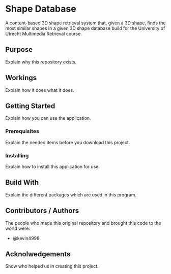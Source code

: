 # Shape Database

A content-based 3D shape retrieval system that, given a 3D shape, finds the most similar shapes in a given 3D shape database build for the University of Utrecht Multimedia Retrieval course.

## Purpose

Explain why this repository exists.

## Workings

Explain how it does what it does.

## Getting Started

Explain how you can use the application.

### Prerequisites

Explain the needed items before you download this project.

### Installing

Explain how to install this application for use.

## Build With

Explain the different packages which are used in this program.

## Contributors / Authors

The people who made this original repository and brought this code to the world were:
 - @kevin4998
 
## Acknolwedgements

Show who helped us in creating this project.